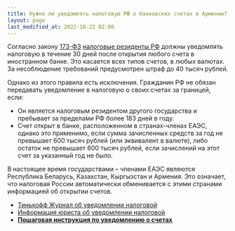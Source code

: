 ```yaml
---
title: Нужно ли уведомлять налоговую РФ о банковских счетах в Армении?
layout: page
last_modified_at: 2022-10-22 02:00
---
```


Согласно закону [173-ФЗ](https://www.consultant.ru/document/cons_doc_LAW_45458/15452676240afa2b4ce846308d8f9434eaac4019/)
[налоговые резиденты РФ](../taxes.md) должны уведомлять налоговую в течение 30 дней после открытия любого счета в иностранном
банке. Это касается всех типов счетов, в любых валютах. За несоблюдение требований предусмотрен штраф до 40 тысяч рублей.

Однако из этого правила есть исключения. Гражданин РФ не обязан передавать уведомление в налоговую о
своих счетах за границей, если:

- Он является налоговым резидентом другого государства и пребывает за пределами РФ более 183 дней в году.
- Счет открыт в банке, расположенном в странах-членах ЕАЭС, однако это применимо, если сумма зачисленных средств за год
  не превышает 600 тысяч рублей (или эквивалент в валюте), либо остаток не превышает 600 тысяч рублей, если зачислений
  на этот счет за указанный год не было.

В настоящее время государствами – членами ЕАЭС являются Республика Беларусь, Казахстан, Кыргызстан и Армения.
Это означает, что налоговая России автоматически обменивается с этими странами информацией об открытии счетов.

- [Тинькофф Журнал об уведомлении налоговой](https://journal.tinkoff.ru/hello/)
- [Информация юриста об уведомлении налоговой](https://t.me/arturdulkarnaev/103)
- **[Пошаговая инструкция по уведомлению о счетах](/files/account-notification-manual.pdf)**
